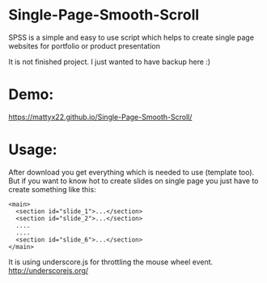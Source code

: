 # Single-Page-Smooth-Scroll
SPSS is a simple and easy to use script which helps to create single page websites for portfolio or product presentation

It is not finished project. I just wanted to have backup here :)

# Demo:
https://mattyx22.github.io/Single-Page-Smooth-Scroll/

# Usage:
After download you get everything which is needed to use (template too).
But if you want to know hot to create slides on single page you just have to create something like this:
```
<main>
  <section id="slide_1">...</section>
  <section id="slide_2">...</section>
  ....
  ....
  <section id="slide_6">...</section>
</main>
```


It is using underscore.js for throttling the mouse wheel event.
http://underscorejs.org/
